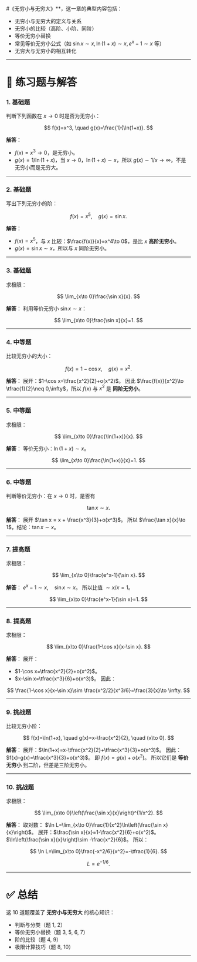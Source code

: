 #《无穷小与无穷大》**，这一章的典型内容包括：

* 无穷小与无穷大的定义与关系
* 无穷小的比较（高阶、小阶、同阶）
* 等价无穷小替换
* 常见等价无穷小公式（如 $\sin x \sim x, \ln(1+x)\sim x, e^x-1\sim x$ 等）
* 无穷大与无穷小的相互转化

---

# 📘 练习题与解答

### 1. 基础题

判断下列函数在 $x \to 0$ 时是否为无穷小：

$$
f(x)=x^3, \quad g(x)=\frac{1}{\ln(1+x)}.
$$

**解答**：

* $f(x)=x^3 \to 0$，是无穷小。
* $g(x)=1/\ln(1+x)$，当 $x\to 0$，$\ln(1+x)\sim x$，所以 $g(x)\sim 1/x \to \infty$，不是无穷小而是无穷大。

---

### 2. 基础题

写出下列无穷小的阶：

$$
f(x)=x^5,\quad g(x)=\sin x.
$$

**解答**：

* $f(x)=x^5$，与 $x$ 比较：$\frac{f(x)}{x}=x^4\to 0$，是比 $x$ **高阶无穷小**。
* $g(x)=\sin x\sim x$，所以与 $x$ 同阶无穷小。

---

### 3. 基础题

求极限：

$$
\lim_{x\to 0}\frac{\sin x}{x}.
$$

**解答**：
利用等价无穷小 $\sin x \sim x$：

$$
\lim_{x\to 0}\frac{\sin x}{x}=1.
$$

---

### 4. 中等题

比较无穷小的大小：

$$
f(x)=1-\cos x, \quad g(x)=x^2.
$$

**解答**：
展开：$1-\cos x=\tfrac{x^2}{2}+o(x^2)$。
因此 $\frac{f(x)}{x^2}\to \tfrac{1}{2}\neq 0,\infty$，所以 $f(x)$ 与 $x^2$ 是 **同阶无穷小**。

---

### 5. 中等题

求极限：

$$
\lim_{x\to 0}\frac{\ln(1+x)}{x}.
$$

**解答**：
等价无穷小：$\ln(1+x)\sim x$。

$$
\lim_{x\to 0}\frac{\ln(1+x)}{x}=1.
$$

---

### 6. 中等题

判断等价无穷小：在 $x \to 0$ 时，是否有

$$
\tan x \sim x.
$$

**解答**：
展开 $\tan x = x + \frac{x^3}{3}+o(x^3)$。
所以 $\frac{\tan x}{x}\to 1$，结论：$\tan x \sim x$。

---

### 7. 提高题

求极限：

$$
\lim_{x\to 0}\frac{e^x-1}{\sin x}.
$$

**解答**：
$e^x-1 \sim x,\quad \sin x \sim x$。
所以比值 $\sim x/x=1$。

$$
\lim_{x\to 0}\frac{e^x-1}{\sin x}=1.
$$

---

### 8. 提高题

求极限：

$$
\lim_{x\to 0}\frac{1-\cos x}{x-\sin x}.
$$

**解答**：
展开：

* $1-\cos x=\tfrac{x^2}{2}+o(x^2)$。
* $x-\sin x=\tfrac{x^3}{6}+o(x^3)$。
  因此：

$$
\frac{1-\cos x}{x-\sin x}\sim \frac{x^2/2}{x^3/6}=\frac{3}{x}\to \infty.
$$

---

### 9. 挑战题

比较无穷小阶：

$$
f(x)=\ln(1+x), \quad g(x)=x-\frac{x^2}{2}, \quad (x\to 0).
$$

**解答**：
展开：$\ln(1+x)=x-\tfrac{x^2}{2}+\tfrac{x^3}{3}+o(x^3)$。
因此：$f(x)-g(x)=\tfrac{x^3}{3}+o(x^3)$。
即 $f(x)=g(x)+o(x^2)$。
所以它们是 **等价无穷小** 到二阶，但差是三阶无穷小。

---

### 10. 挑战题

求极限：

$$
\lim_{x\to 0}\left(\frac{\sin x}{x}\right)^{1/x^2}.
$$

**解答**：
取对数：
$\ln L=\lim_{x\to 0}\frac{1}{x^2}\ln\left(\frac{\sin x}{x}\right)$。
展开：$\frac{\sin x}{x}=1-\frac{x^2}{6}+o(x^2)$。
$\ln\left(\frac{\sin x}{x}\right)\sim -\frac{x^2}{6}$。
所以：

$$
\ln L=\lim_{x\to 0}\frac{-x^2/6}{x^2}=-\tfrac{1}{6}.
$$

$$
L=e^{-1/6}.
$$

---

# ✅ 总结

这 10 道题覆盖了 **无穷小与无穷大** 的核心知识：

* 判断与分类（题 1, 2）
* 等价无穷小替换（题 3, 5, 6, 7）
* 阶的比较（题 4, 9）
* 极限计算技巧（题 8, 10）

---

